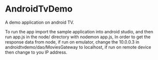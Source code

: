 # AndroidTvDemo
A demo application on android TV.

To run the app import the sample application into android studio, and then run app.js in the node/ directory with nodemon app.js,
In order to get the response data from node, if run on emulator, change the 10.0.0.3 in androidtvdemo/dao/MoviesGateway to localhost,
if run on remote device then change to you IP address.
